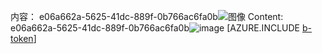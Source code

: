 <span data-ttu-id="8e6d2-101">内容： e06a662a-5625-41dc-889f-0b766ac6fa0b![图像](5669b54d-c95c-4ff2-8381-8fd77b1744d2.png)
</span><span class="sxs-lookup"><span data-stu-id="8e6d2-101">Content: e06a662a-5625-41dc-889f-0b766ac6fa0b![image](5669b54d-c95c-4ff2-8381-8fd77b1744d2.png)
</span></span>[AZURE.INCLUDE [b-token](e6518c83-490f-4890-8fed-3dd75aa0ae8a.md)]
